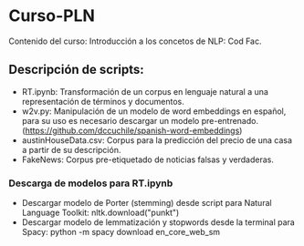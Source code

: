 # Curso-PLN
Contenido del curso: Introducción a los concetos de NLP: Cod Fac.

## Descripción de scripts:

* RT.ipynb: Transformación de un corpus en lenguaje natural a una representación de términos y documentos.
* w2v.py: Manipulación de un modelo de word embeddings en español, para su uso es necesario descargar un modelo pre-entrenado. (https://github.com/dccuchile/spanish-word-embeddings)
* austinHouseData.csv: Corpus para la predicción del precio de una casa a partir de su descripción.
* FakeNews: Corpus pre-etiquetado de noticias falsas y verdaderas. 

### Descarga de modelos para RT.ipynb
* Descargar modelo de Porter (stemming) desde script para Natural Language Toolkit: nltk.download("punkt") 
* Descargar modelo de lemmatización y stopwords desde la terminal para Spacy: python -m spacy download en_core_web_sm
